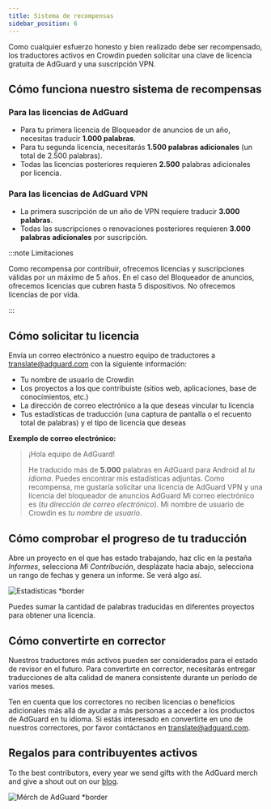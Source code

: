 ```yaml
---
title: Sistema de recompensas
sidebar_position: 6
---
```


Como cualquier esfuerzo honesto y bien realizado debe ser recompensado, los traductores activos en Crowdin pueden solicitar una clave de licencia gratuita de AdGuard y una suscripción VPN.

## Cómo funciona nuestro sistema de recompensas

### Para las licencias de AdGuard

- Para tu primera licencia de Bloqueador de anuncios de un año, necesitas traducir **1.000 palabras**.
- Para tu segunda licencia, necesitarás **1.500 palabras adicionales** (un total de 2.500 palabras).
- Todas las licencias posteriores requieren **2.500** palabras adicionales por licencia.

### Para las licencias de AdGuard VPN

- La primera suscripción de un año de VPN requiere traducir **3.000 palabras**.
- Todas las suscripciones o renovaciones posteriores requieren **3.000 palabras adicionales** por suscripción.

:::note Limitaciones

Como recompensa por contribuir, ofrecemos licencias y suscripciones válidas por un máximo de 5 años. En el caso del Bloqueador de anuncios, ofrecemos licencias que cubren hasta 5 dispositivos. No ofrecemos licencias de por vida.

:::

## Cómo solicitar tu licencia

Envía un correo electrónico a nuestro equipo de traductores a [translate@adguard.com](mailto:translate@adguard.com) con la siguiente información:

- Tu nombre de usuario de Crowdin
- Los proyectos a los que contribuiste (sitios web, aplicaciones, base de conocimientos, etc.)
- La dirección de correo electrónico a la que deseas vincular tu licencia
- Tus estadísticas de traducción (una captura de pantalla o el recuento total de palabras) y el tipo de licencia que deseas

**Exemplo de correo electrónico:**

> ¡Hola equipo de AdGuard!
> 
> He traducido más de **5.000** palabras en AdGuard para Android al *tu idioma*. Puedes encontrar mis estadísticas adjuntas. Como recompensa, me gustaría solicitar una licencia de AdGuard VPN y una licencia del bloqueador de anuncios AdGuard Mi correo electrónico es (*tu dirección de correo electrónico*). Mi nombre de usuario de Crowdin es *tu nombre de usuario*.

## Cómo comprobar el progreso de tu traducción

Abre un proyecto en el que has estado trabajando, haz clic en la pestaña *Informes*, selecciona *Mi Contribución*, desplázate hacia abajo, selecciona un rango de fechas y genera un informe. Se verá algo así.

![Estadísticas *border](https://cdn.adtidy.org/content/kb/ad_blocker/miscellaneous/adguard_translations/statistics.png)

Puedes sumar la cantidad de palabras traducidas en diferentes proyectos para obtener una licencia.

## Cómo convertirte en corrector

Nuestros traductores más activos pueden ser considerados para el estado de revisor en el futuro. Para convertirte en corrector, necesitarás entregar traducciones de alta calidad de manera consistente durante un período de varios meses.

Ten en cuenta que los correctores no reciben licencias o beneficios adicionales más allá de ayudar a más personas a acceder a los productos de AdGuard en tu idioma. Si estás interesado en convertirte en uno de nuestros correctores, por favor contáctanos en [translate@adguard.com](mailto:translate@adguard.com).

## Regalos para contribuyentes activos

To the best contributors, every year we send gifts with the AdGuard merch and give a shout out on our [blog](https://adguard.com/en/blog/best-contributors-2024.html).

![Mérch de AdGuard *border](https://cdn.adguard.com/public/Adguard/Blog/presents.png)
